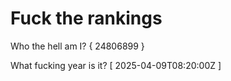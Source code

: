 # Fuck the rankings

Who the hell am I?
{ 24806899 }

What fucking year is it?
[ 2025-04-09T08:20:00Z ]
